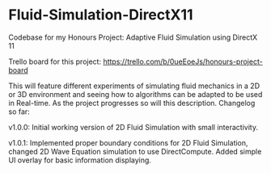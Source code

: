 Fluid-Simulation-DirectX11
==========================

Codebase for my Honours Project: Adaptive Fluid Simulation using DirectX 11

Trello board for this project: https://trello.com/b/0ueEoeJs/honours-project-board

This will feature different experiments of simulating fluid mechanics in a 2D or 3D environment and seeing how to algorithms
can be adapted to be used in Real-time. As the project progresses so will this description. Changelog so far:

v1.0.0: Initial working version of 2D Fluid Simulation with small interactivity. 
 
v1.0.1: Implemented proper boundary conditions for 2D Fluid Simulation, changed 2D Wave Equation simulation 
to use DirectCompute. Added simple UI overlay for basic information displaying.
